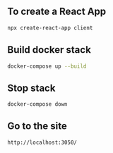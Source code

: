 

## To create a React App
```bash
npx create-react-app client
```

## Build docker stack
```bash
docker-compose up --build
```

## Stop stack
```bash
docker-compose down
```

## Go to the site
```
http://localhost:3050/
```